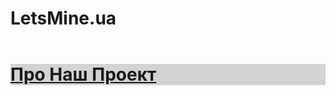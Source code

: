 # LetsMine.ua
<html>
<title>Головна Сторінка Проекту LetsMine.ua</title> 
<header style="background-color:black">
<a href=""</a>
<a href=""</a>
<a href=""</a>
</header>
<main>
<h1 style="background-color:lightgray">Про Наш Проект</h1>


  
</main>
</html>
